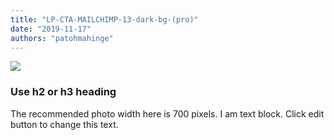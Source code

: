 ```yaml
---
title: "LP-CTA-MAILCHIMP-13-dark-bg-(pro)"
date: "2019-11-17"
authors: "patohmahinge"
---
```


![](images/placeholder-700x450.jpg)

### Use h2 or h3 heading

The recommended photo width here is 700 pixels. I am text block. Click edit button to change this text.
